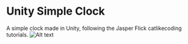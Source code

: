 # Unity Simple Clock
A simple clock made in Unity, following the Jasper Flick catlikecoding tutorials.
![Alt text]([https://github.com/Iris-CR/Unity_Simple_Clock/Clock.png](https://github.com/Iris-CR/Unity_Simple_Clock/blob/main/Clock.png))
